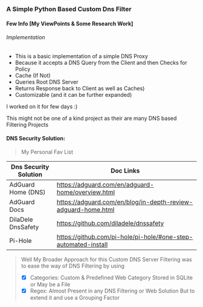 ### A Simple Python Based Custom Dns Filter

#### Few Info [My ViewPoints & Some Research Work]

###### Implementation

- This is a basic implementation of a simple DNS Proxy
- Because it accepts a DNS Query from the Client and then Checks for Policy 
- Cache (If Not) 
- Queries Root DNS Server 
- Returns Response back to Client as well as Caches)
- Customizable (and it can be further expanded)

I worked on it for few days :) 

This might not be one of a kind project as their are many DNS based Filtering Projects

#### DNS Security Solution:
> My Personal Fav List

| Dns Security Solution | Doc Links |
| --------------------- | --------- |
| AdGuard Home (DNS) | https://adguard.com/en/adguard-home/overview.html |
| AdGuard Docs | https://adguard.com/en/blog/in-depth-review-adguard-home.html |
| DilaDele DnsSafety | https://github.com/diladele/dnssafety |
| Pi-Hole | https://github.com/pi-hole/pi-hole/#one-step-automated-install |

> Well My Broader Approach for this Custom DNS Server Filtering was to ease the way of DNS Filtering by using 
> - [x] Categories: Custom & Predefined Web Category Stored in SQLite or May be a File
> - [x] Regex: Almost Present in any DNS Filtering or Web Solution But to extend it and use a Grouping Factor
